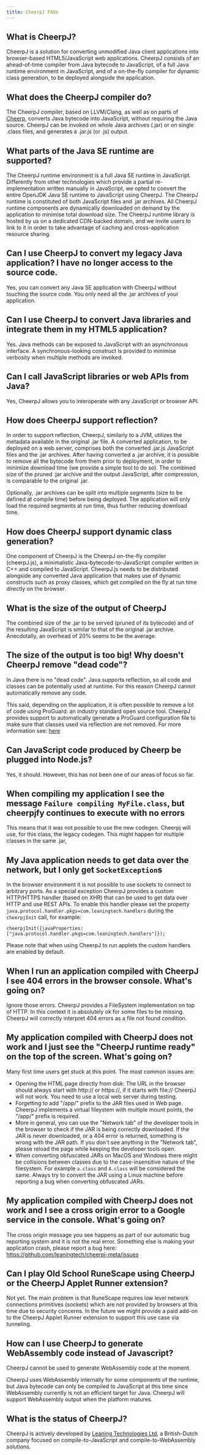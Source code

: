 ```yaml
---
title: CheerpJ FAQs
---
```


## What is CheerpJ?

CheerpJ is a solution for converting unmodified Java client applications into browser-based HTML5/JavaScript web applications. CheerpJ consists of an ahead-of-time compiler from Java bytecode to JavaScript, of a full Java runtime environment in JavaScript, and of a on-the-fly compiler for dynamic class generation, to be deployed alongside the application.

## What does the CheerpJ compiler do?

The CheerpJ compiler, based on LLVM/Clang, as well as on parts of [Cheerp](https://github.com/leaningtech/cheerp-meta), converts Java bytecode into JavaScript, without requiring the Java source. CheerpJ can be invoked on whole Java archives (.jar) or on single .class files, and generates a .jar.js (or .js) output.

## What parts of the Java SE runtime are supported?

The CheerpJ runtime environment is a full Java SE runtime in JavaScript. Differently from other technologies which provide a partial re-implementation written manually in JavaScript, we opted to convert the entire OpenJDK Java SE runtime to JavaScript using CheerpJ. The CheerpJ runtime is constituted of both JavaScript files and .jar archives. All CheerpJ runtime components are dynamically downloaded on demand by the application to minimise total download size. The CheerpJ runtime library is hosted by us on a dedicated CDN-backed domain, and we invite users to link to it in order to take advantage of caching and cross-application resource sharing.

## Can I use CheerpJ to convert my legacy Java application? I have no longer access to the source code.

Yes, you can convert any Java SE application with CheerpJ without touching the source code. You only need all the .jar archives of your application.

## Can I use CheerpJ to convert Java libraries and integrate them in my HTML5 application?

Yes. Java methods can be exposed to JavaScript with an asynchronous interface. A synchronous-looking construct is provided to minimise verbosity when multiple methods are invoked.

## Can I call JavaScript libraries or web APIs from Java?

Yes, CheerpJ allows you to interoperate with any JavaScript or browser API.

## How does CheerpJ support reflection?

In order to support reflection, CheerpJ, similarly to a JVM, utilizes the metadata available in the original .jar file. A converted application, to be deployed on a web server, comprises both the converted .jar.js JavaScript files and the .jar archives. After having converted a .jar archive, it is possible to remove all the bytecode from them prior to deployment, in order to minimize download time (we provide a simple tool to do so). The combined size of the pruned .jar archive and the output JavaScript, after compression, is comparable to the original .jar.

Optionally, .jar archives can be split into multiple segments (size to be defined at compile time) before being deployed. The application will only load the required segments at run time, thus further reducing download time.

## How does CheerpJ support dynamic class generation?

One component of CheerpJ is the CheerpJ on-the-fly compiler (cheerpJ.js), a minimalistic Java-bytecode-to-JavaScript compiler written in C++ and compiled to JavaScript. CheerpJ.js needs to be distributed alongside any converted Java application that makes use of dynamic constructs such as proxy classes, which get compiled on the fly at run time directly on the browser.

## What is the size of the output of CheerpJ

The combined size of the .jar to be served (pruned of its bytecode) and of the resulting JavaScript is similar to that of the original .jar archive. Anecdotally, an overhead of 20% seems to be the average.

## The size of the output is too big! Why doesn't CheerpJ remove "dead code"?

In Java there is no "dead code". Java supports reflection, so all code and classes can be potentially used at runtime. For this reason CheerpJ cannot automatically remove any code.

This said, depending on the application, it is often possible to remove a lot of code using ProGuard: an industry standard open source tool. CheerpJ provides support to automatically generate a ProGuard configuration file to make sure that classes used via reflection are not removed. For more information see: [here](Startup-time-optimization#use-proguard-to-remove-unused-code)

## Can JavaScript code produced by Cheerp be plugged into Node.js?

Yes, it should. However, this has not been one of our areas of focus so far.

## When compiling my application I see the message `Failure compiling MyFile.class`, but cheerpjfy continues to execute with no errors

This means that it was not possible to use the new codegen. Cheerpj will use, for this class, the legacy codegen. This might happen for multiple classes in the same .jar,

## My Java application needs to get data over the network, but I only get `SocketException`s

In the browser environment it is not possible to use sockets to connect to arbitrary ports. As a special exception CheerpJ provides a custom HTTP/HTTPS handler (based on XHR) that can be used to get data over HTTP and use REST APIs. To enable this handler please set the property `java.protocol.handler.pkgs=com.leaningtech.handlers` during the `cheerpjInit` call, for example:

`cheerpjInit({javaProperties:["java.protocol.handler.pkgs=com.leaningtech.handlers"]});`

Please note that when using CheerpJ to run applets the custom handlers are enabled by default.

## When I run an application compiled with CheerpJ I see 404 errors in the browser console. What's going on?

Ignore those errors. CheerpJ provides a FileSystem implementation on top of HTTP. In this context it is absolutely ok for some files to be missing. CheerpJ will correctly interpret 404 errors as a file not found condition.

## My application compiled with CheerpJ does not work and I just see the "CheerpJ runtime ready" on the top of the screen. What's going on?

Many first time users get stuck at this point. The most common issues are:

- Opening the HTML page directly from disk: The URL in the browser should always start with http:// or https://, if it starts with file:// CheerpJ will not work. You need to use a local web server during testing.
- Forgetting to add "/app/" prefix to the JAR files used in Web page. CheerpJ implements a virtual fileystem with multiple mount points, the "/app/" prefix is required.
- More in general, you can use the "Network tab" of the developer tools in the browser to check if the JAR is being correctly downloaded. If the JAR is never downloaded, or a 404 error is returned, something is wrong with the JAR path. If you don't see anything in the "Network tab", please reload the page while keeping the developer tools open.
- When converting obfuscated JARs on MacOS and Windows there might be collisions between classes due to the case-insensitive nature of the filesystem. For example `a.class` and `A.class` will be considered the same. Always try to convert the JAR using a Linux machine before reporting a bug when converting obfuscated JARs.

## My application compiled with CheerpJ does not work and I see a cross origin error to a Google service in the console. What's going on?

The cross origin message you see happens as part of our automatic bug reporting system and it is not the real error. Something else is making your application crash, please report a bug here: https://github.com/leaningtech/cheerpj-meta/issues

## Can I play Old School RuneScape using CheerpJ or the CheerpJ Applet Runner extension?

Not yet. The main problem is that RuneScape requires low level network connections primitives (sockets) which are not provided by browsers at this time due to security concerns. In the future we might provide a paid add-on to the CheerpJ Applet Runner extension to support this use case via tunneling.

## How can I use CheerpJ to generate WebAssembly code instead of Javascript?

CheerpJ cannot be used to generate WebAssembly code at the moment.

CheerpJ uses WebAssembly internally for some components of the runtime, but Java bytecode can only be compiled to JavaScript at this time since WebAssembly currently is not an efficient target for Java. CheerpJ will support WebAssembly output when the platform matures.

## What is the status of CheerpJ?

CheerpJ is actively developed by [Leaning Technologies Ltd](https://leaningtech.com), a British-Dutch company focused on compile-to-JavaScript and compile-to-WebAssembly solutions.
